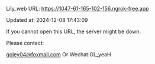 Lily_web URL: https://1047-61-165-102-156.ngrok-free.app

Updated at: 2024-12-08 17:43:09

If you cannot open this URL, the server might be down.

Please contact: 

goley04@foxmail.com Or Wechat:GL_yeaH
